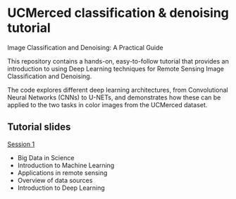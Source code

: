# UCMerced classification & denoising tutorial

Image Classification and Denoising: A Practical Guide

This repository contains a hands-on, easy-to-follow tutorial that provides an introduction to using Deep Learning techniques for Remote Sensing Image Classification and Denoising. 

The code explores different deep learning architectures, from Convolutional Neural Networks (CNNs) to U-NETs, and demonstrates how these can be applied to the two tasks in color images from the UCMerced dataset.

## Tutorial slides
[Session 1](https://github.com/gtsagkatakis/GRSS2023_Classification_Denoising_tutorial/blob/main/Session%201%20Final.pdf)

* Big Data in Science 
* Introduction to Machine Learning
* Applications in remote sensing
* Overview of data sources
* Introduction to Deep Learning


